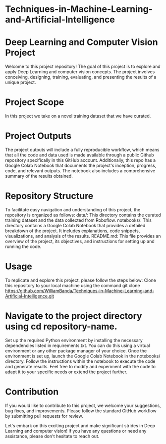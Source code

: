 # Techniques-in-Machine-Learning-and-Artificial-Intelligence

# Deep Learning and Computer Vision Project
Welcome to this project repository! The goal of this project is to explore and apply Deep Learning and computer vision concepts. The project involves conceiving, designing, training, evaluating, and presenting the results of a unique project.

# Project Scope
In this project we take on a novel training dataset that we have curated.

# Project Outputs
The project outputs will include a fully reproducible workflow, which means that all the code and data used is made available through a public Github repository specifically in this GitHub account. Additionally, this repo has a Google Colab Notebook that documents the project's inception, progress, code, and relevant outputs. The notebook also includes a comprehensive summary of the results obtained.

# Repository Structure
To facilitate easy navigation and understanding of this project, the repository is organized as follows:
data/: This directory contains the curated training dataset and the data collected from Roboflow.
notebooks/: This directory contains a Google Colab Notebook that provides a detailed breakdown of the project. It includes explanations, code snippets, visualizations, and analysis of the results.
README.md: This file provides an overview of the project, its objectives, and instructions for setting up and running the code.

# Usage
To replicate and explore this project, please follow the steps below:
Clone this repository to your local machine using the command git clone https://github.com/WilliamBanda/Techniques-in-Machine-Learning-and-Artificial-Intelligence.git

# Navigate to the project directory using cd repository-name.
Set up the required Python environment by installing the necessary dependencies listed in requirements.txt. You can do this using a virtual environment or any other package manager of your choice.
Once the environment is set up, launch the Google Colab Notebook in the notebooks/ directory. Follow the instructions within the notebook to execute the code and generate results.
Feel free to modify and experiment with the code to adapt it to your specific needs or extend the project further.

# Contribution
If you would like to contribute to this project, we welcome your suggestions, bug fixes, and improvements. Please follow the standard GitHub workflow by submitting pull requests for review.

Let's embark on this exciting project and make significant strides in Deep Learning and computer vision! If you have any questions or need any assistance, please don't hesitate to reach out.

